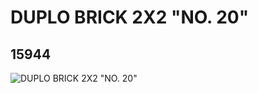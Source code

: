 # DUPLO BRICK 2X2 "NO. 20"
## 15944
![DUPLO BRICK 2X2 "NO. 20"](https://lc-www-live-s.legocdn.com/media/bricks/5/2/6056419.jpg)